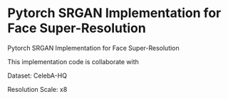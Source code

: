 # Pytorch SRGAN Implementation for Face Super-Resolution
Pytorch SRGAN Implementation for Face Super-Resolution

This implementation code is collaborate with 

Dataset: CelebA-HQ

Resolution Scale: x8
